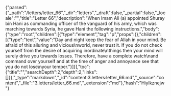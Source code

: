 {"parsed":{"_path":"/letters/letter_66","_dir":"letters","_draft":false,"_partial":false,"_locale":"","title":"Letter 66","description":"When Imam Ali (a) appointed Shuray bin Hani as commanding officer of the vanguard of his army, which was marching towards Syria, he gave Hani the following instructions.","body":{"type":"root","children":[{"type":"element","tag":"p","props":{},"children":[{"type":"text","value":"Day and night keep the fear of Allah in your mind. Be afraid of this alluring and vicious\nworld, never trust it. If you do not check yourself from the desire of acquiring inordinate\nthings then your mind will surely drive you towards losses. Therefore, have a complete watch\nand command over yourself and at the time of anger and annoyance see that you do not lose\nyour temper."}]}],"toc":{"title":"","searchDepth":2,"depth":2,"links":[]}},"_type":"markdown","_id":"content:3.letters:letter_66.md","_source":"content","_file":"3.letters/letter_66.md","_extension":"md"},"hash":"HiyIkznejw"}